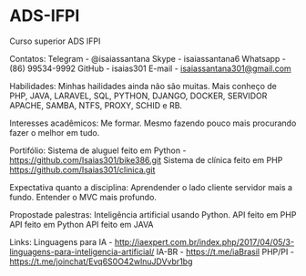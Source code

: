 # ADS-IFPI
Curso superior ADS IFPI

Contatos:
	Telegram - @isaiassantana
	Skype - isaiassantana6
	Whatsapp - (86) 99534-9992
	GitHub - isaias301
	E-mail - isaiassantana301@gmail.com

Habilidades:
	Minhas hailidades ainda não são muitas. Mais conheço de PHP, JAVA, LARAVEL, SQL, PYTHON, DJANGO, DOCKER, SERVIDOR APACHE, SAMBA, NTFS, PROXY, SCHID e RB.

Interesses acadêmicos:
	Me formar. Mesmo fazendo pouco mais procurando fazer o melhor em tudo.

Portifólio:
	Sistema de aluguel feito em Python - https://github.com/Isaias301/bike386.git
	Sistema de clínica feito em PHP https://github.com/Isaias301/clinica.git

Expectativa quanto a disciplina:
	Aprendender o lado cliente servidor mais a fundo. Entender o MVC mais profundo.

Propostade palestras:
	Inteligência artificial usando Python.
	API feito em PHP
	API feito em Python
	API feito em JAVA

Links:
	Linguagens para IA - http://iaexpert.com.br/index.php/2017/04/05/3-linguagens-para-inteligencia-artificial/
	IA-BR - https://t.me/iaBrasil
	PHP/PI - https://t.me/joinchat/Evq6S0O42wlnuJDVvbr1bg
	
